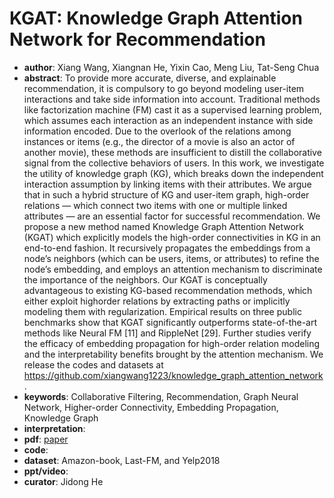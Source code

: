 # KGAT: Knowledge Graph Attention Network for Recommendation
- **author**: Xiang Wang, Xiangnan He, Yixin Cao, Meng Liu, Tat-Seng Chua
- **abstract**: To provide more accurate, diverse, and explainable recommendation, it is compulsory to go beyond modeling user-item interactions and take side information into account. Traditional methods like factorization machine (FM) cast it as a supervised learning problem, which assumes each interaction as an independent instance with side information encoded. Due to the overlook of the relations among instances or items (e.g., the director of a movie is also an actor of another movie), these methods are insufficient to distill the collaborative signal from the collective behaviors of users. In this work, we investigate the utility of knowledge graph (KG), which breaks down the independent interaction assumption by linking items with their attributes. We argue that in such a hybrid structure of KG and user-item graph, high-order relations — which connect two items with one or multiple linked attributes — are an essential factor for successful recommendation. We propose a new method named Knowledge Graph Attention Network (KGAT) which explicitly models the high-order connectivities in KG in an end-to-end fashion. It recursively propagates the embeddings from a node’s neighbors (which can be users, items, or attributes) to refine the node’s embedding, and employs an attention mechanism to discriminate the importance of the neighbors. Our KGAT is conceptually advantageous to existing KG-based recommendation methods, which either exploit highorder relations by extracting paths or implicitly modeling them with regularization. Empirical results on three public benchmarks show that KGAT significantly outperforms state-of-the-art methods like Neural FM [11] and RippleNet [29]. Further studies verify the efficacy of embedding propagation for high-order relation modeling and the interpretability benefits brought by the attention mechanism. We release the codes and datasets at https://github.com/xiangwang1223/knowledge_graph_attention_network.
- **keywords**: Collaborative Filtering, Recommendation, Graph Neural Network, Higher-order Connectivity, Embedding Propagation, Knowledge Graph
- **interpretation**:
- **pdf**: [paper](https://arxiv.org/pdf/1905.07854v1.pdf)
- **code**: 
- **dataset**: Amazon-book, Last-FM,  and Yelp2018
- **ppt/video**:
- **curator**: Jidong He
